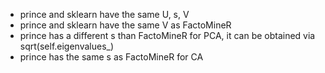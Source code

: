 - prince and sklearn have the same U, s, V
- prince and sklearn have the same V as FactoMineR
- prince has a different s than FactoMineR for PCA, it can be obtained via sqrt(self.eigenvalues_)
- prince has the same s as FactoMineR for CA
